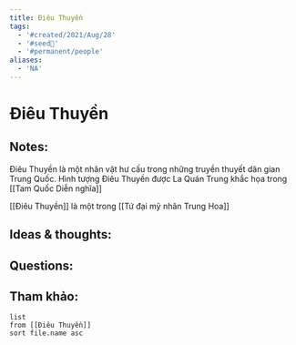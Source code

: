 ```yaml
---
title: Điêu Thuyền
tags:
  - '#created/2021/Aug/28'
  - '#seed🥜'
  - '#permanent/people'
aliases:
  - 'NA'
---
```

# Điêu Thuyền

## Notes:
Điêu Thuyền là một nhân vật hư cấu trong những truyền thuyết dân gian Trung Quốc. Hình tượng Điêu Thuyền được La Quán Trung khắc họa trong [[Tam Quốc Diễn nghĩa]]

[[Điêu Thuyền]] là một trong [[Tứ đại mỹ nhân Trung Hoa]]

## Ideas & thoughts:

## Questions:


## Tham khảo:
```dataview
list
from [[Điêu Thuyền]]
sort file.name asc
```